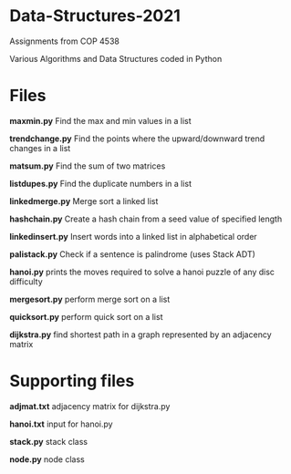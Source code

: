 # Data-Structures-2021
Assignments from COP 4538

Various Algorithms and Data Structures coded in Python

# Files
<b>maxmin.py</b>
Find the max and min values in a list

<b>trendchange.py</b>
Find the points where the upward/downward trend changes in a list

<b>matsum.py</b>
Find the sum of two matrices

<b>listdupes.py</b>
Find the duplicate numbers in a list

<b>linkedmerge.py</b>
Merge sort a linked list

<b>hashchain.py</b>
Create a hash chain from a seed value of specified length

<b>linkedinsert.py</b>
Insert words into a linked list in alphabetical order

<b>palistack.py</b>
Check if a sentence is palindrome (uses Stack ADT)

<b>hanoi.py</b>
prints the moves required to solve a hanoi puzzle of any disc difficulty

<b>mergesort.py</b>
perform merge sort on a list

<b>quicksort.py</b>
perform quick sort on a list

<b>dijkstra.py</b>
find shortest path in a graph represented by an adjacency matrix

# Supporting files
<b>adjmat.txt</b>
adjacency matrix for dijkstra.py

<b>hanoi.txt</b>
input for hanoi.py

<b>stack.py</b>
stack class

<b>node.py</b>
node class
